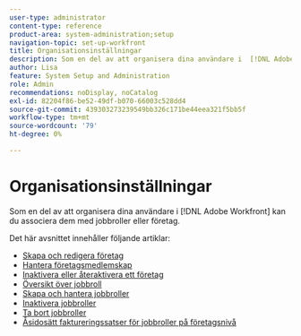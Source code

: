 ```yaml
---
user-type: administrator
content-type: reference
product-area: system-administration;setup
navigation-topic: set-up-workfront
title: Organisationsinställningar
description: Som en del av att organisera dina användare i  [!DNL Adobe Workfront] kan du associera dem med jobbroller eller företag.
author: Lisa
feature: System Setup and Administration
role: Admin
recommendations: noDisplay, noCatalog
exl-id: 82204f86-be52-49df-b070-66003c528dd4
source-git-commit: 439303273239549bb326c171be44eea321f5bb5f
workflow-type: tm+mt
source-wordcount: '79'
ht-degree: 0%

---
```


# Organisationsinställningar

Som en del av att organisera dina användare i [!DNL Adobe Workfront] kan du associera dem med jobbroller eller företag.

Det här avsnittet innehåller följande artiklar:

* [Skapa och redigera företag](../../../administration-and-setup/set-up-workfront/organizational-setup/create-and-edit-companies.md)
* [Hantera företagsmedlemskap](../../../administration-and-setup/set-up-workfront/organizational-setup/manage-company-memberships.md)
* [Inaktivera eller återaktivera ett företag](../../../administration-and-setup/set-up-workfront/organizational-setup/deactivate-a-company.md)
* [Översikt över jobbroll](../../../administration-and-setup/set-up-workfront/organizational-setup/job-role-overview.md)
* [Skapa och hantera jobbroller](../../../administration-and-setup/set-up-workfront/organizational-setup/create-manage-job-roles.md)
* [Inaktivera jobbroller](../../../administration-and-setup/set-up-workfront/organizational-setup/deactivate-job-roles.md)
* [Ta bort jobbroller](../../../administration-and-setup/set-up-workfront/organizational-setup/delete-job-roles.md)
* [Åsidosätt faktureringssatser för jobbroller på företagsnivå](../../../administration-and-setup/set-up-workfront/organizational-setup/override-job-role-billing-rates-company-level.md)

